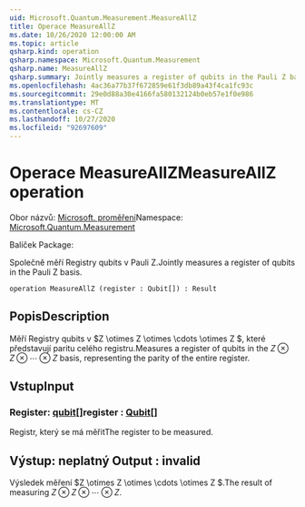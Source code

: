 ```yaml
---
uid: Microsoft.Quantum.Measurement.MeasureAllZ
title: Operace MeasureAllZ
ms.date: 10/26/2020 12:00:00 AM
ms.topic: article
qsharp.kind: operation
qsharp.namespace: Microsoft.Quantum.Measurement
qsharp.name: MeasureAllZ
qsharp.summary: Jointly measures a register of qubits in the Pauli Z basis.
ms.openlocfilehash: 4ac36a77b37f672859e61f3db89a43f4ca1fc93c
ms.sourcegitcommit: 29e0d88a30e4166fa580132124b0eb57e1f0e986
ms.translationtype: MT
ms.contentlocale: cs-CZ
ms.lasthandoff: 10/27/2020
ms.locfileid: "92697609"
---
```

# <a name="measureallz-operation"></a><span data-ttu-id="d3365-102">Operace MeasureAllZ</span><span class="sxs-lookup"><span data-stu-id="d3365-102">MeasureAllZ operation</span></span>

<span data-ttu-id="d3365-103">Obor názvů: [Microsoft. proměření](xref:Microsoft.Quantum.Measurement)</span><span class="sxs-lookup"><span data-stu-id="d3365-103">Namespace: [Microsoft.Quantum.Measurement](xref:Microsoft.Quantum.Measurement)</span></span>

<span data-ttu-id="d3365-104">Balíček [](https://nuget.org/packages/)</span><span class="sxs-lookup"><span data-stu-id="d3365-104">Package: [](https://nuget.org/packages/)</span></span>


<span data-ttu-id="d3365-105">Společně měří Registry qubits v Pauli Z.</span><span class="sxs-lookup"><span data-stu-id="d3365-105">Jointly measures a register of qubits in the Pauli Z basis.</span></span>

```qsharp
operation MeasureAllZ (register : Qubit[]) : Result
```


## <a name="description"></a><span data-ttu-id="d3365-106">Popis</span><span class="sxs-lookup"><span data-stu-id="d3365-106">Description</span></span>

<span data-ttu-id="d3365-107">Měří Registry qubits v $Z \otimes Z \otimes \cdots \otimes Z $, které představují paritu celého registru.</span><span class="sxs-lookup"><span data-stu-id="d3365-107">Measures a register of qubits in the $Z \otimes Z \otimes \cdots \otimes Z$ basis, representing the parity of the entire register.</span></span>

## <a name="input"></a><span data-ttu-id="d3365-108">Vstup</span><span class="sxs-lookup"><span data-stu-id="d3365-108">Input</span></span>

### <a name="register--qubit"></a><span data-ttu-id="d3365-109">Register: [qubit](xref:microsoft.quantum.lang-ref.qubit)[]</span><span class="sxs-lookup"><span data-stu-id="d3365-109">register : [Qubit](xref:microsoft.quantum.lang-ref.qubit)[]</span></span>

<span data-ttu-id="d3365-110">Registr, který se má měřit</span><span class="sxs-lookup"><span data-stu-id="d3365-110">The register to be measured.</span></span>



## <a name="output--__invalidresult__"></a><span data-ttu-id="d3365-111">Výstup: __neplatný <Result>__</span><span class="sxs-lookup"><span data-stu-id="d3365-111">Output : __invalid<Result>__</span></span>

<span data-ttu-id="d3365-112">Výsledek měření $Z \otimes Z \otimes \cdots \otimes Z $.</span><span class="sxs-lookup"><span data-stu-id="d3365-112">The result of measuring $Z \otimes Z \otimes \cdots \otimes Z$.</span></span>
